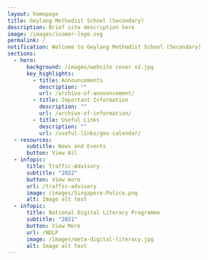 ```yaml
---
layout: homepage
title: Geylang Methodist School (Secondary)
description: Brief site description here
image: /images/isomer-logo.svg
permalink: /
notification: Welcome to Geylang Methodist School (Secondary)
sections:
  - hero:
      background: /images/website cover v2.jpg
      key_highlights:
        - title: Announcements
          description: ""
          url: /archive-of-announcement/
        - title: Important Information
          description: ""
          url: /archive-of-information/
        - title: Useful Links
          description: ""
          url: /useful-links/gms-calendar/
  - resources:
      subtitle: News and Events
      button: View All
  - infopic:
      title: Traffic-Advisory
      subtitle: "2022"
      button: View more
      url: /traffic-advisory
      image: /images/Singapore-Police.png
      alt: Image alt text
  - infopic:
      title: National Digital Literacy Programme
      subtitle: "2021"
      button: View More
      url: /NDLP
      image: /images/meta-digital-literacy.jpg
      alt: Image alt text
---
```

